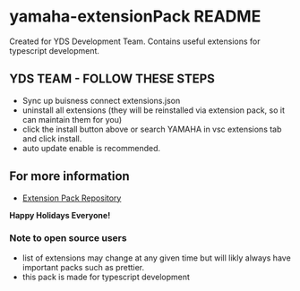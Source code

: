 # yamaha-extensionPack README

Created for YDS Development Team. Contains useful extensions for typescript development.

## YDS TEAM - FOLLOW THESE STEPS

- Sync up buisness connect extensions.json
- uninstall all extensions (they will be reinstalled via extension pack, so it can maintain them for you)
- click the install button above or search YAMAHA in vsc extensions tab and click install.
- auto update enable is recommended.

## For more information

- [Extension Pack Repository](https://github.com/XYIAN/yamaha-extensionPack)

**Happy Holidays Everyone!**

### Note to open source users

- list of extensions may change at any given time but will likly always have important packs such as prettier.
- this pack is made for typescript development
